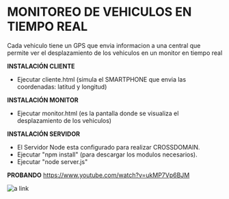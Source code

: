 MONITOREO DE VEHICULOS EN TIEMPO REAL
=====================================================================
Cada vehiculo tiene un GPS que envia informacion a una central que permite ver el desplazamiento de los vehiculos en un monitor en tiempo real

**INSTALACIÓN CLIENTE**
* Ejecutar cliente.html (simula el SMARTPHONE que envia las coordenadas: latitud y longitud)

**INSTALACIÓN MONITOR**
* Ejecutar monitor.html (es la pantalla donde se visualiza el desplazamiento de los vehiculos)

**INSTALACIÓN SERVIDOR**
* El Servidor Node esta configurado para realizar CROSSDOMAIN.
* Ejecutar "npm install" (para descargar los modulos necesarios).
* Ejecutar "node server.js"

**PROBANDO**
https://www.youtube.com/watch?v=ukMP7Vp6BJM

![a link](http://googledrive.com/host/0B72oLqC-8YVbfm10bXJTOFNUejNic1AzQzNKZUtWYkNvVnBpMV9ZbDJhOUo1TlUxNHI4YU0/socketio.png?raw=true)
